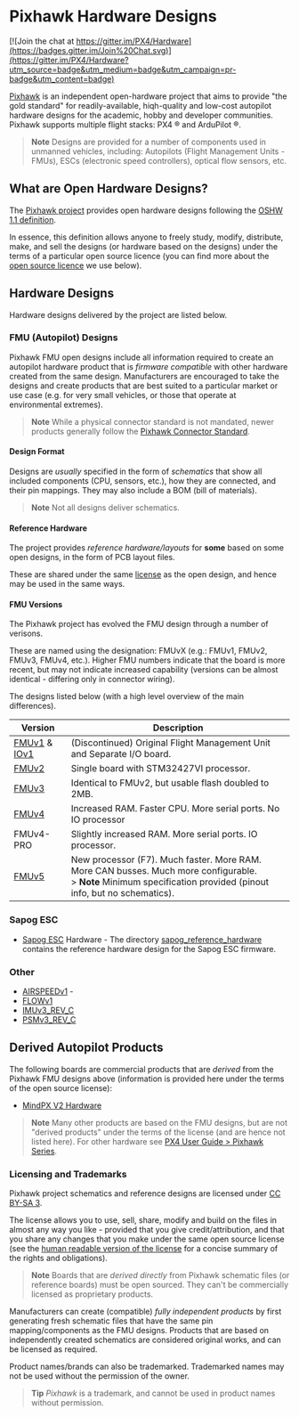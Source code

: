 # Pixhawk Hardware Designs

[![Join the chat at https://gitter.im/PX4/Hardware](https://badges.gitter.im/Join%20Chat.svg)](https://gitter.im/PX4/Hardware?utm_source=badge&utm_medium=badge&utm_campaign=pr-badge&utm_content=badge) 

[Pixhawk](http://pixhawk.org) is an independent open-hardware project that aims to provide "the gold standard" for readily-available, hiqh-quality and low-cost autopilot hardware designs for the academic, hobby and developer communities.
Pixhawk supports multiple flight stacks: PX4 ® and ArduPilot ®.

> **Note** Designs are provided for a number of components used in unmanned vehicles, including: Autopilots (Flight Management Units - FMUs), ESCs (electronic speed controllers), optical flow sensors, etc.

## What are Open Hardware Designs?

The [Pixhawk project](https://pixhawk.org/) provides open hardware designs following the [OSHW 1.1 definition](https://www.oshwa.org/definition/).

In essence, this definition allows anyone to freely study, modify, distribute, make, and sell the designs (or hardware based on the designs) under the terms of a particular open source licence (you can find more about the [open source licence](#licensing) we use below).

## Hardware Designs

Hardware designs delivered by the project are listed below.

<span id="fmu_designs"></span>
### FMU (Autopilot) Designs

Pixhawk FMU open designs include all information required to create an autopilot hardware product that is *firmware compatible* with other hardware created from the same design.
Manufacturers are encouraged to take the designs and create products that are best suited to a particular market or use case (e.g. for very small vehicles, or those that operate at environmental extremes).

> **Note** While a physical connector standard is not mandated, newer products generally follow the [Pixhawk Connector Standard](https://pixhawk.org/pixhawk-connector-standard/).


#### Design Format

Designs are *usually* specified in the form of *schematics* that show all included components (CPU, sensors, etc.), how they are connected, and their pin mappings.
They may also include a BOM (bill of materials).

> **Note** Not all designs deliver schematics.

#### Reference Hardware

The project provides *reference hardware/layouts* for **some** based on some open designs, in the form of PCB layout files.

These are shared under the same [license](#licenses) as the open design, and hence may be used in the same ways.

#### FMU Versions

The Pixhawk project has evolved the FMU design through a number of verisons.

These are named using the designation: FMUvX (e.g.: FMUv1, FMUv2, FMUv3, FMUv4, etc.).
Higher FMU numbers indicate that the board is more recent, but may not indicate increased capability (versions can be almost identical - differing only in connector wiring).

The designs listed below (with a high level overview of the main differences).

Version | Description
--- | ---
[FMUv1](FMUv1/README.md) & [IOv1](IOv1) | (Discontinued) Original Flight Management Unit and Separate I/O board.
[FMUv2](FMUv2/README.md) | Single board with STM32427VI processor.
[FMUv3](FMUv3_REV_D/README.md)| Identical to FMUv2, but usable flash doubled to 2MB.
[FMUv4](FMUv4/README.md) | Increased RAM. Faster CPU. More serial ports. No IO processor
FMUv4-PRO | Slightly increased RAM. More serial ports. IO processor.
[FMUv5](FMUv5/README.md) | New processor (F7). Much faster. More RAM. More CAN busses. Much more configurable.<br>> **Note** Minimum specification provided (pinout info, but no schematics).



### Sapog ESC

- [Sapog ESC](https://github.com/PX4/sapog) Hardware - The directory [sapog_reference_hardware](sapog_reference_hardware/README.md) contains the reference hardware design for the Sapog ESC firmware.

### Other

- [AIRSPEEDv1](AIRSPEEDv1) - 
- [FLOWv1](FLOWv1)
- [IMUv3_REV_C](IMUv3_REV_C)
- [PSMv3_REV_C](PSMv3_REV_C)


## Derived Autopilot Products

The following boards are commercial products that are *derived* from the Pixhawk FMU designs above (information is provided here under the terms of the open source license):

- [MindPX V2 Hardware](MindPXv2/README.md)

> **Note** Many other products are based on the FMU designs, but are not "derived products" under the terms of the license (and are hence not listed here). For other hardware see [PX4 User Guide > Pixhawk Series]( https://docs.px4.io/master/en/flight_controller/pixhawk_series.html#pixhawk-series).



<span id="licensing"></span>
### Licensing and Trademarks

Pixhawk project schematics and reference designs are licensed under [CC BY-SA 3](https://creativecommons.org/licenses/by-sa/3.0/legalcode).

The license allows you to use, sell, share, modify and build on the files in almost any way you like - provided that you give credit/attribution, and that you share any changes that you make under the same open source license (see the [human readable version of the license](https://creativecommons.org/licenses/by-sa/3.0/) for a concise summary of the rights and obligations).

> **Note** Boards that are *derived directly* from Pixhawk schematic files (or reference boards) must be open sourced. 
  They can't be commercially licensed as proprietary products.

Manufacturers can create (compatible) *fully independent products* by first generating fresh schematic files that have the same pin mapping/components as the FMU designs.
Products that are based on independently created schematics are considered original works, and can be licensed as required.

Product names/brands can also be trademarked. Trademarked names may not be used without the permission of the owner.

> **Tip** *Pixhawk* is a trademark, and cannot be used in product names without permission.
